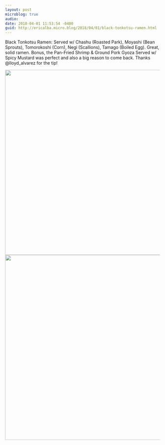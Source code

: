 ```yaml
---
layout: post
microblog: true
audio: 
date: 2018-04-01 11:53:54 -0400
guid: http://ericalba.micro.blog/2018/04/01/black-tonkotsu-ramen.html
---
```

Black Tonkotsu Ramen:  Served w/ Chashu (Roasted Park), Moyashi (Bean Sprouts), Tomorokoshi (Corn), Negi (Scallions), Tamago (Boiled Egg). Great, solid ramen. Bonus, the Pan-Fried Shrimp & Ground Pork Gyoza Served w/ Spicy Mustard was perfect and also a big reason to come back. 
Thanks @lloyd_alvarez for the tip!

<img src="http://micro.ericalba.com/uploads/2018/3d9f6b2763.jpg" width="600" height="600" /><img src="http://micro.ericalba.com/uploads/2018/4b989be615.jpg" width="600" height="600" />
